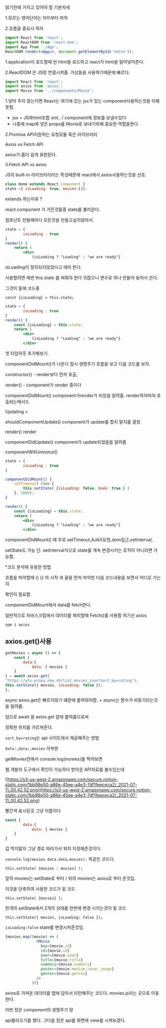 읽기전에 가지고 있어야 할 기본자세

1.모르는 영어단어는 의미부터 파악

2.흐름을 중요시 하자

```jsx
import React from 'react';
import ReactDOM from 'react-dom';
import App from './App';
ReactDOM.render(<App/>, document.getElementById('natto'));
```

1.application이 로드할때 빈 html을 로드하고 react가 html을 밀어넣어준다.

2.ReactDOM 은 JS랑 연결시켜줌.  가상돔을 사용하기때문에 빠르다.

```jsx
import React from 'react';
import axios from 'axios';
import Movie from '../components/Movie';
```

1.넣어 주지 않는다면 React는 여기에 있는 jsx가 있는 component사용하는것을 이해못함.

- jsx = JS와html조합 xml.. / component에 정보를 보낼수있다
- 나중에 map에 넣은 props를 Movie로 보내기위해 중요한 역할을한다.

2.Promise API지원하는 요청모듈 혹은 라이브러리 

Axios vs Fetch API

axios가 좀더 쉽게 표현된다.

3.Fetch API vs axios 

JS의 built-in 라이브러리라는 특성때문에 react에서 axios사용하는것을 선호.

```jsx
class Home extends React.Component {
state ={ isLoading: true, movies:[]};
```

extends 하는이유 ?

react.component 가 가진것들중 state를 불러온다.

컴포넌트 만들때마다 모든것을 만들고싶지않아서.

```jsx
state = {
		isLoading : true
}
render() {
	return (
		<div>
			(isLoading ? "Loading" : "we are ready"}

```

isLoading이 정의되지않았다고 에러 뜬다.

사용할려면 매번 this.state  를 써줘야 한다  귀찮으니 변수로 하나 만들어 놓아서 쓴다.

그것이  밑에 코드중

`const {isLoading} = this.state;`

```jsx
state = {
		isLoading : true
}
render() {
	const {isLoading} = this.state;
	return (
		<div>
			(isLoading ? "Loading" : "we are ready"}
		</div>
```

셋 타임아웃 추가해보기.  

componentDidMount()가 나온다 잠시 생명주기 흐름을 보고 다음 코드를 보자.

constructor() - render보다 먼저 호출, 

render() - component가 render 중이다

componentDidMount() component가render가 되었음 알려줌. render하자마자 호출되는메서드

Updating >

shouldComponentUpdate() component가 update를 할지 말지를 결정

render() render

componentDidUpdate() component가 update되었음을 알려줌

componentWillUnmonut()

```jsx
state = {
		isLoading : true
}

componentDidMount() {
	setTimeout( ()=> {
		this.setState( {isLoading: false, book: true } )
	}, 5000);
}

render() {
	const {isLoading} = this.state;
	return (
		<div>
			(isLoading ? "Loading" : "we are ready"}
		</div>
```

componentDidMount() 때  주로 setTimeout,AJAX요청,dom접근,setInterval, 

setState도 가능 단. setInterval식으로 state를 계속 변경시키는 로직이 아니라면 가능함.

*코드 분석때 유용한 방법

흐름을 파악할때 () {} 의 시작 과 끝을 먼저 파악한 다음 코드내용을 보면서 어디로 가는지

확인이 필요함.

componentDidMount에서 data를 fetch한다.

일반적으로 자바스크립에서 데이터를 패치할때 Fetch()를 사용함 여기선 axios

`npm i axios`

## axios.get()사용

```jsx
getMovies = async () => {
	const {
		data:{
			data: { movies }
	}
} = await axios.get(
'https://yts-proxy.now.sh/list_movies.json?sort_by=rating');
this.setState({ movies, isLoading: false });
};
```

async  axios.get은 빠르지않기 떄문에 붙여줘야함. + async는 함수가 비동기라는것을 알려줌.

덤으로 await 을 axios.get 앞에 붙여줌으로써

정확한 위치를 가르쳐준다.

`sort_by=rating`는 api 사이트에서 제공해주는 방법 

`data:,data:,movies` 이부분

getMovies안에서 console.log(movies)를 찍어보면

웹 개발자 도구에서 확인이 가능하다 받아온 API자료를 볼수있는데

![https://s3-us-west-2.amazonaws.com/secure.notion-static.com/1bb98e50-a86e-45ee-a4e3-7df1feececa2/_2021-07-11_00.42.52.png](https://s3-us-west-2.amazonaws.com/secure.notion-static.com/1bb98e50-a86e-45ee-a4e3-7df1feececa2/_2021-07-11_00.42.52.png)

빨간색 표시된곳 그냥 이름이다 

```jsx
const {
		data:{
			data: { movies }
	}
} 
```

겁 먹지말자 그냥 경로 따라가서 위치 지정해준것이다.

`console.log(movies.data.data.movies);` 똑같은 코드다.

`this.setState( {movies : movies} );`

앞의 movies는 setState로 부터 / 뒤의 movies는 axios로 부터 온것임.

이것을 단축하여 사용한 코드가 밑 코드 

`this.setState( {movies} );`

한개의 setState에서 2개의 상태를 한번에 변경 시키는것이 밑 코드

`this.setState({ movies, isLoading: false });`

`isLoading:false` state를 변경시켜준것임.

```jsx
{movies.map((movie) => (
              <Movie
                key={movie.id}
                id={movie.id}
                year={movie.year}
                title={movie.title}
                summary={movie.summary}
                poster={movie.medium_cover_image}
                genres={movie.genres}
              />
            ))}
```

axios로 가져온 데이터를 맵에 담아서 리턴해주는 코드다. movies.js라는 곳으로 이동한다.

이번 장은 component의 생명주기 랑 

api불러오기를 했다. 그다음 장은 api를 화면에 view를 시켜보겠다.